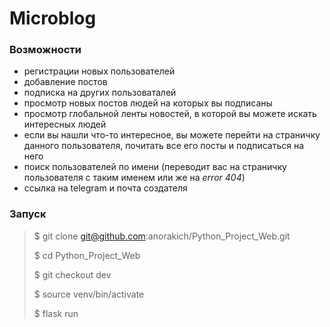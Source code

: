 # Microblog


### Возможности 
* регистрации новых пользователей
* добавление постов
* подписка на других пользоваталей
* просмотр новых постов людей на которых вы подписаны
* просмотр глобальной ленты новостей, в которой вы можете искать интересных людей
* если вы нашли что-то интересное, вы можете перейти на страничку данного пользователя, 
почитать все его посты и подписаться на него
* поиск пользователей по имени (переводит вас на страничку пользователя с таким именем или же на _error 404_)
* ссылка на telegram и почта создателя 
### Запуск
> $ git clone git@github.com:anorakich/Python_Project_Web.git
> 
> $ cd Python_Project_Web
>
> $ git checkout dev
>
> $ source venv/bin/activate
>
> $ flask run
